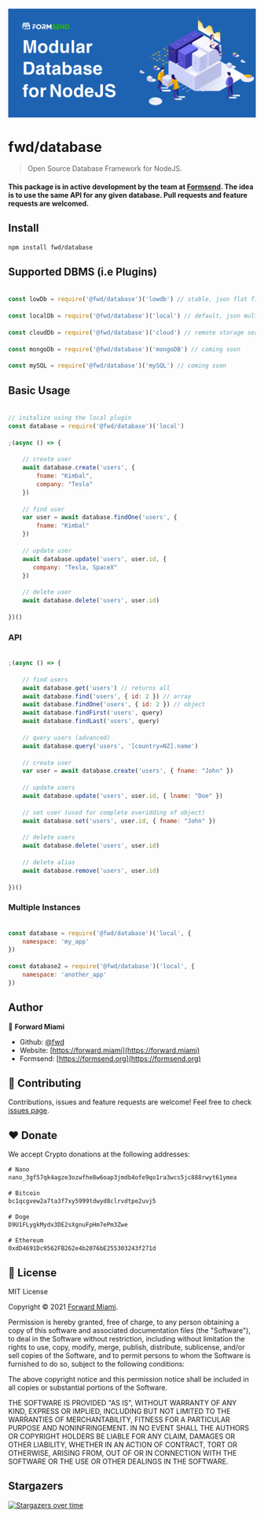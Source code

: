 <!-- <h1 align="center">JSON Database</h1> -->

![Cover](https://raw.githubusercontent.com/fwd/database/master/.github/banner.png)

# fwd/database

> Open Source Database Framework for NodeJS.

#### This package is in active development by the team at [Formsend](https://formsend.org). The idea is to use the same API for any given database. Pull requests and feature requests are welcomed.

## Install

```sh
npm install fwd/database
```

## Supported DBMS (i.e Plugins)

```js

const lowDb = require('@fwd/database')('lowdb') // stable, json flat file

const localDb = require('@fwd/database')('local') // default, json multi file, experimental

const cloudDb = require('@fwd/database')('cloud') // remote storage server via http(s)

const mongoDb = require('@fwd/database')('mongoDB') // coming soon

const mySQL = require('@fwd/database')('mySQL') // coming soon

```


## Basic Usage

```js

// initalize using the local plugin
const database = require('@fwd/database')('local')

;(async () => {
  	
	// create user
	await database.create('users', {
		fname: "Kimbal",
		company: "Tesla"
	})
	
	// find user
	var user = await database.findOne('users', {
		fname: "Kimbal"
	})
	
	// update user
	await database.update('users', user.id, {
	   company: "Tesla, SpaceX"
	})
	
	// delete user
	await database.delete('users', user.id)
  
})()

```

### API

```js

;(async () => {
	
	// find users
	await database.get('users') // returns all
	await database.find('users', { id: 2 }) // array
	await database.findOne('users', { id: 2 }) // object
	await database.findFirst('users', query) 
	await database.findLast('users', query)
	
	// query users (advanced)
	await database.query('users', '[country=NZ].name')
	
	// create user
	var user = await database.create('users', { fname: "John" })
	
	// update users
	await database.update('users', user.id, { lname: "Doe" })
	
	// set user (used for complete overidding of object)
	await database.set('users', user.id, { fname: "John" })
	
	// delete users
	await database.delete('users', user.id)
	
	// delete alias
	await database.remove('users', user.id)
  
})()

```

### Multiple Instances

```js

const database = require('@fwd/database')('local', {
	namespace: 'my_app'
})

const database2 = require('@fwd/database')('local', {
	namespace: 'another_app'
})

```

## Author

👤  **Forward Miami**

* Github: [@fwd](https://github.com/fwd)
* Website: [https://forward.miami](https://forward.miami)
* Formsend: [https://formsend.org](https://formsend.org)

## 🤝 Contributing

Contributions, issues and feature requests are welcome! Feel free to check [issues page](https://github.com/fwd/database/issues).

## ♥️ Donate 

We accept Crypto donations at the following addresses: 

```
# Nano
nano_3gf57qk4agze3ozwfhe8w6oap3jmdb4ofe9qo1ra3wcs5jc888rwyt61ymea

# Bitcoin
bc1qcgvew2a7ta3f7xy5999tdwyd8clrvdtpe2uvj5

# Doge
D9U1FLygkMydx3DE2sXgnuFpHm7ePm3Zwe

# Ethereum
0xdD4691Dc9562FB262e4b2076bE255303243f271d
```

## 📝 License

MIT License

Copyright © 2021 [Forward Miami](https://forward.miami).

Permission is hereby granted, free of charge, to any person obtaining a copy
of this software and associated documentation files (the "Software"), to deal
in the Software without restriction, including without limitation the rights
to use, copy, modify, merge, publish, distribute, sublicense, and/or sell
copies of the Software, and to permit persons to whom the Software is
furnished to do so, subject to the following conditions:

The above copyright notice and this permission notice shall be included in all
copies or substantial portions of the Software.

THE SOFTWARE IS PROVIDED "AS IS", WITHOUT WARRANTY OF ANY KIND, EXPRESS OR
IMPLIED, INCLUDING BUT NOT LIMITED TO THE WARRANTIES OF MERCHANTABILITY,
FITNESS FOR A PARTICULAR PURPOSE AND NONINFRINGEMENT. IN NO EVENT SHALL THE
AUTHORS OR COPYRIGHT HOLDERS BE LIABLE FOR ANY CLAIM, DAMAGES OR OTHER
LIABILITY, WHETHER IN AN ACTION OF CONTRACT, TORT OR OTHERWISE, ARISING FROM,
OUT OF OR IN CONNECTION WITH THE SOFTWARE OR THE USE OR OTHER DEALINGS IN THE
SOFTWARE.

## Stargazers

[![Stargazers over time](https://starchart.cc/fwd/database.svg)](https://starchart.cc/fwd/database)
